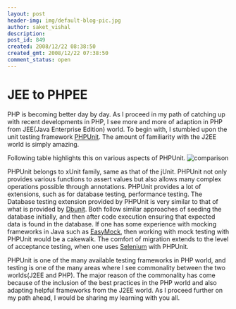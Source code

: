 ```yaml
---
layout: post
header-img: img/default-blog-pic.jpg
author: saket_vishal
description: 
post_id: 849
created: 2008/12/22 08:38:50
created_gmt: 2008/12/22 07:38:50
comment_status: open
---
```


# JEE to PHPEE

PHP is becoming better day by day. As I proceed in my path of catching up with recent developments in PHP, I see more and more of adaption in PHP from JEE(Java Enterprise Edition) world. To begin with, I stumbled upon the unit testing framework [PHPUnit][1]. The amount of familiarity with the J2EE world is simply amazing. 

Following table highlights this on various aspects of PHPUnit. ![][2]

PHPUnit belongs to xUnit family, same as that of the jUnit. PHPUnit not only provides various functions to assert values but also allows many complex operations possible through annotations. PHPUnit provides a lot of extensions, such as for database testing, performance testing. The Database testing extension provided by PHPUnit is very similar to that of what is provided by [Dbunit][3]. Both follow similar approaches of seeding the database initially, and then after code execution ensuring that expected data is found in the database. If one has some experience with mocking frameworks in Java such as [EasyMock][4], then working with mock testing with PHPUnit would be a cakewalk. The comfort of migration extends to the level of acceptance testing, when one uses [Selenium][5] with PHPUnit.

PHPUnit is one of the many available testing frameworks in PHP world, and testing is one of the many areas where I see commonality between the two worlds(J2EE and PHP). The major reason of the commonality has come because of the inclusion of the best practices in the PHP world and also adapting helpful frameworks from the J2EE world. As I proceed further on my path ahead, I would be sharing my learning with you all.

   [1]: http://www.phpunit.de/
   [2]: http://xebee.xebia.in/wp-content/uploads/2008/12/diagram.gif (comparison)
   [3]: http://dbunit.sourceforge.net/
   [4]: http://www.easymock.org/
   [5]: http://seleniumhq.org/